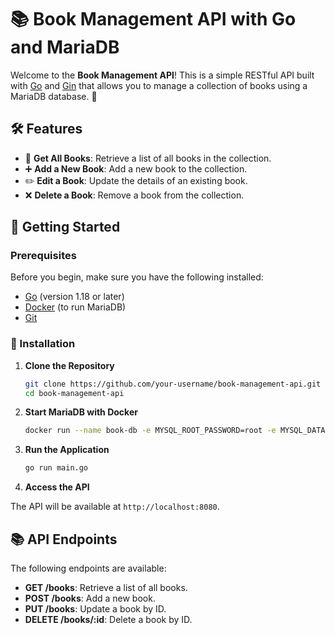 # 📚 Book Management API with Go and MariaDB

Welcome to the **Book Management API**! This is a simple RESTful API built with [Go](https://golang.org/) and [Gin](https://github.com/gin-gonic/gin) that allows you to manage a collection of books using a MariaDB database. 🚀

## 🛠️ Features

- 📖 **Get All Books**: Retrieve a list of all books in the collection.
- ➕ **Add a New Book**: Add a new book to the collection.
- ✏️ **Edit a Book**: Update the details of an existing book.
- ❌ **Delete a Book**: Remove a book from the collection.

## 🚀 Getting Started

### Prerequisites

Before you begin, make sure you have the following installed:

- [Go](https://golang.org/dl/) (version 1.18 or later)
- [Docker](https://www.docker.com/get-started) (to run MariaDB)
- [Git](https://git-scm.com/)

### 🔧 Installation

1. **Clone the Repository**

   ```bash
   git clone https://github.com/your-username/book-management-api.git
   cd book-management-api
    ```

2. **Start MariaDB with Docker**

    ```bash
    docker run --name book-db -e MYSQL_ROOT_PASSWORD=root -e MYSQL_DATABASE=bookdb -p 3306:3306 -d mariadb:latest
    ```

3. **Run the Application**

    ```bash
    go run main.go
    ```

4. **Access the API**
  
The API will be available at `http://localhost:8080`.

## 📚 API Endpoints

The following endpoints are available:

- **GET /books**: Retrieve a list of all books.
- **POST /books**: Add a new book.
- **PUT /books**: Update a book by ID.
- **DELETE /books/:id**: Delete a book by ID.
